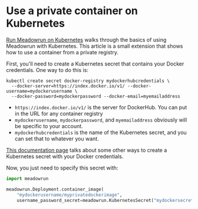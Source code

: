 # Use a private container on Kubernetes

[Run Meadowrun on Kubernetes](kubernetes) walks through the basics of using Meadowrun
with Kubernetes. This article is a small extension that shows how to use a container
from a private registry.

First, you'll need to create a Kubernetes secret that contains your Docker credentials.
One way to do this is:

```shell
kubectl create secret docker-registry mydockerhubcredentials \
  --docker-server=https://index.docker.io/v1/ --docker-username=mydockerusername \
  --docker-password=mydockerpassword --docker-email=myemailaddress
```

- `https://index.docker.io/v1/` is the server for DockerHub. You can put in the URL for
  any container registry
- `mydockerusername`, `mydockerpassword`, and `myemailaddress` obviously will be
  specific to your account.
- `mydockerhubcredentials` is the name of the Kubernetes secret, and you can set that to
  whatever you want. 

[This documentation
page](https://kubernetes.io/docs/concepts/containers/images/#creating-a-secret-with-a-docker-config)
talks about some other ways to create a Kubernetes secret with your Docker credentials.

Now, you just need to specify this secret with:

```python
import meadowrun

meadowrun.Deployment.container_image(
    "mydockerusername/myprivatedockerimage",
    username_password_secret=meadowrun.KubernetesSecret("mydockersecret"))
```
